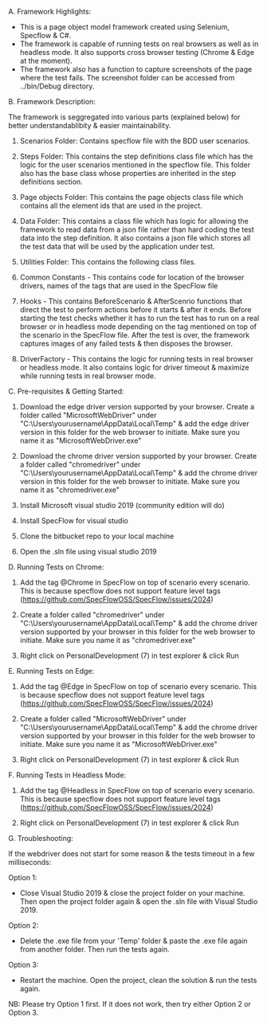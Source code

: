 A. Framework Highlights:

- This is a page object model framework created using Selenium, Specflow & C#. 
- The framework is capable of running tests on real browsers as well as in headless mode. It also supports cross browser testing (Chrome & Edge at the moment). 
- The framework also has a function to capture screenshots of the page where the test fails. The screenshot folder can be accessed from ../bin/Debug directory.


B. Framework Description:

The framework is seggregated into various parts (explained below) for better understandablibity & easier maintainability.

1. Scenarios Folder: Contains specflow file with the BDD user scenarios.

2. Steps Folder: This contains the step definitions class file which has the logic for the user scenarios mentioned in the specflow file. This folder also has the base class whose properties are inherited in the step definitions section.

3. Page objects Folder: This contains the page objects class file which contains all the element ids that are used in the project.

4. Data Folder: This contains a class file which has logic for allowing the framework to read data from a json file rather than hard coding the test data into the step definition. It also contains a json file which stores all the test data that will be used by the application under test.

5. Utilities Folder: This contains the following class files.

6. Common Constants - This contains code for location of the browser drivers, names of the tags that are used in the SpecFlow file

7. Hooks - This contains BeforeScenario & AfterScenrio functions that direct the test to perform actions before it starts & after it ends. Before starting the test checks whether it has to run the test has to run on a real browser or in headless mode depending on the tag mentioned on top of the scenario in the SpecFlow file. After the test is over, the framework captures images of any failed tests & then disposes the browser.

8. DriverFactory - This contains the logic for running tests in real browser or headless mode. It also contains logic for driver timeout & maximize while running tests in real browser mode.


C. Pre-requisites & Getting Started:

1. Download the edge driver version supported by your browser. Create a folder called "MicrosoftWebDriver" under "C:\Users\yourusername\AppData\Local\Temp" & add the edge driver version in this folder for the web browser to initiate. Make sure you name it as "MicrosoftWebDriver.exe"

2. Download the chrome driver version supported by your browser. Create a folder called "chromedriver" under "C:\Users\yourusername\AppData\Local\Temp" & add the chrome driver version in this folder for the web browser to initiate. Make sure you name it as "chromedriver.exe"

3. Install Microsoft visual studio 2019 (community edition will do)

4. Install SpecFlow for visual studio

5. Clone the bitbucket repo to your local machine

6. Open the .sln file using visual studio 2019


D. Running Tests on Chrome:

1. Add the tag @Chrome in SpecFlow on top of scenario every scenario. This is because specflow does not support feature level tags (https://github.com/SpecFlowOSS/SpecFlow/issues/2024)

2. Create a folder called "chromedriver" under "C:\Users\yourusername\AppData\Local\Temp" & add the chrome driver version supported by your browser in this folder for the web browser to initiate. Make sure you name it as "chromedriver.exe"

3. Right click on PersonalDevelopment (7) in test explorer & click Run


E. Running Tests on Edge:

1. Add the tag @Edge in SpecFlow on top of scenario every scenario. This is because specflow does not support feature level tags (https://github.com/SpecFlowOSS/SpecFlow/issues/2024)

2. Create a folder called "MicrosoftWebDriver" under "C:\Users\yourusername\AppData\Local\Temp" & add the chrome driver version supported by your browser in this folder for the web browser to initiate. Make sure you name it as "MicrosoftWebDriver.exe"

3. Right click on PersonalDevelopment (7) in test explorer & click Run


F. Running Tests in Headless Mode:

1. Add the tag @Headless in SpecFlow on top of scenario every scenario. This is because specflow does not support feature level tags (https://github.com/SpecFlowOSS/SpecFlow/issues/2024)

2. Right click on PersonalDevelopment (7) in test explorer & click Run


G. Troubleshooting:

If the webdriver does not start for some reason & the tests timeout in a few milliseconds:

Option 1:
-  Close Visual Studio 2019 & close the project folder on your machine. Then open the project folder again & open the .sln file with Visual Studio 2019.

Option 2:
-  Delete the .exe file from your 'Temp' folder & paste the .exe file again from another folder. Then run the tests again.  

Option 3:
- Restart the machine. Open the project, clean the solution & run the tests again.

NB: Please try Option 1 first. If it does not work, then try either Option 2 or Option 3.